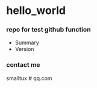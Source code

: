 # hello_world

### repo for test github function ###

* Summary
* Version

### contact me ###
smalltux # qq.com

